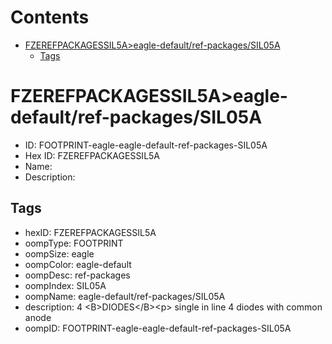 



Contents
========

* [FZEREFPACKAGESSIL5A>eagle-default/ref-packages/SIL05A](#fzerefpackagessil5aeagle-defaultref-packagessil05a)
	* [Tags](#tags)

# FZEREFPACKAGESSIL5A>eagle-default/ref-packages/SIL05A

- ID: FOOTPRINT-eagle-eagle-default-ref-packages-SIL05A
- Hex ID: FZEREFPACKAGESSIL5A
- Name: 
- Description: 

## Tags

- hexID: FZEREFPACKAGESSIL5A
- oompType: FOOTPRINT
- oompSize: eagle
- oompColor: eagle-default
- oompDesc: ref-packages
- oompIndex: SIL05A
- oompName: eagle-default/ref-packages/SIL05A
- description: 4 &lt;B&gt;DIODES&lt;/B&gt;&lt;p&gt;&#xD;
single in line 4 diodes with common anode
- oompID: FOOTPRINT-eagle-eagle-default-ref-packages-SIL05A
